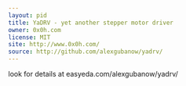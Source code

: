 ```yaml
---
layout: pid
title: YaDRV - yet another stepper motor driver
owner: 0x0h.com
license: MIT
site: http://www.0x0h.com/
source: http://github.com/alexgubanow/yadrv/
---
```

look for details at easyeda.com/alexgubanow/yadrv/